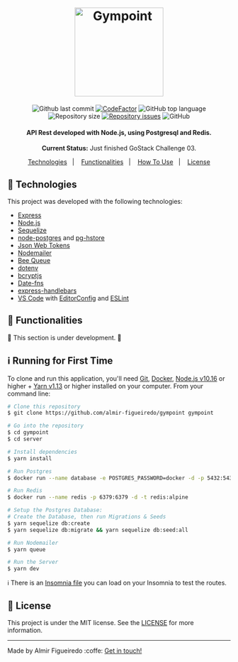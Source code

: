 <h1 align="center">
  <img alt="Gympoint" title="Gympoint" src=".github/logo.png" width="200px" />
  <br>
</h1>

<p align="center">
<img alt="Github last commit" src="https://img.shields.io/github/last-commit/gusflopes/gympoint-backend">
<a href="https://www.codefactor.io/repository/github/gusflopes/gympoint-backend"><img src="https://www.codefactor.io/repository/github/gusflopes/gympoint-backend/badge" alt="CodeFactor" /></a>
<img alt="GitHub top language" src="https://img.shields.io/github/languages/top/gusflopes/gympoint-backend">
<img alt="Repository size" src="https://img.shields.io/github/repo-size/gusflopes/gympoint-backend.svg">
<a href="https://github.com/gusflopes/gympoint-backend/issues"><img alt="Repository issues" src="https://img.shields.io/github/issues/gusflopes/gympoint-backend.svg"></a>
<img alt="GitHub" src="https://img.shields.io/github/license/gusflopes/gympoint-backend.svg">
</p>

<h4 align="center">API Rest developed with Node.js, using Postgresql and Redis.</h4>
<p align="center"><strong>Current Status:</strong> Just finished GoStack Challenge 03.</p>


<p align="center">
  <a href="#rocket-technologies">Technologies</a>&nbsp;&nbsp;&nbsp;|&nbsp;&nbsp;&nbsp;
  <a href="#construction-functionalities">Functionalities</a>&nbsp;&nbsp;&nbsp;|&nbsp;&nbsp;&nbsp;
  <a href="#information_source-runnig-for-first-time">How To Use</a>&nbsp;&nbsp;&nbsp;|&nbsp;&nbsp;&nbsp;
  <a href="#memo-license">License</a>
</p>

## :rocket: Technologies

This project was developed with the following technologies:

- [Express][express]
- [Node.js][nodejs]
- [Sequelize][sequelize]
- [node-postgres][pg] and [pg-hstore][pg-hstore]
- [Json Web Tokens][jwt]
- [Nodemailer][nodemailer]
- [Bee Queue][bee]
- [dotenv][dotenv]
- [bcryptjs][bcryptjs]
- [Date-fns][date-fns]
- [express-handlebars][exphbs]
- [VS Code][vc] with [EditorConfig][vceditconfig] and [ESLint][vceslint]

## :construction: Functionalities

:construction_worker: This section is under development. :construction_worker:


## :information_source: Running for First Time

To clone and run this application, you'll need [Git](https://git-scm.com), [Docker](https://www.docker.com), [Node.js v10.16][nodejs] or higher + [Yarn v1.13][yarn] or higher installed on your computer. From your command line:

```bash
# Clone this repository
$ git clone https://github.com/almir-figueiredo/gympoint gympoint

# Go into the repository
$ cd gympoint
$ cd server

# Install dependencies
$ yarn install

# Run Postgres
$ docker run --name database -e POSTGRES_PASSWORD=docker -d -p 5432:5432 -d postgres:11

# Run Redis
$ docker run --name redis -p 6379:6379 -d -t redis:alpine

# Setup the Postgres Database:
# Create the Database, then run Migrations & Seeds
$ yarn sequelize db:create 
$ yarn sequelize db:migrate && yarn sequelize db:seed:all

# Run Nodemailer
$ yarn queue

# Run the Server
$ yarn dev
```
:information_source: There is an [Insomnia file](./insomnia.json) you can load on your Insomnia to test the routes.

## :memo: License
This project is under the MIT license. See the [LICENSE](./LICENSE) for more information.

---

Made by Almir Figueiredo :coffe: [Get in touch!](https://www.linkedin.com/in/almir-figueiredo-b23b53b9/)

[nodejs]: https://nodejs.org/
[yarn]: https://yarnpkg.com/
[vc]: https://code.visualstudio.com/
[vceditconfig]: https://marketplace.visualstudio.com/items?itemName=EditorConfig.EditorConfig
[vceslint]: https://marketplace.visualstudio.com/items?itemName=dbaeumer.vscode-eslint
[express]: https://expressjs.com
[sequelize]: https://sequelize.org
[pg]:https://github.com/brianc/node-postgres
[pg-hstore]: https://github.com/scarney81/pg-hstore
[jwt]: https://jwt.io/
[nodemailer]: https://nodemailer.com/about/
[bee]: https://bee-queue.com/
[dotenv]: https://github.com/motdotla/dotenv#readme
[bcryptjs]: https://github.com/dcodeIO/bcrypt.js/
[date-fns]: (https://date-fns.org/)
[exphbs]: https://github.com/ericf/express-handlebars
